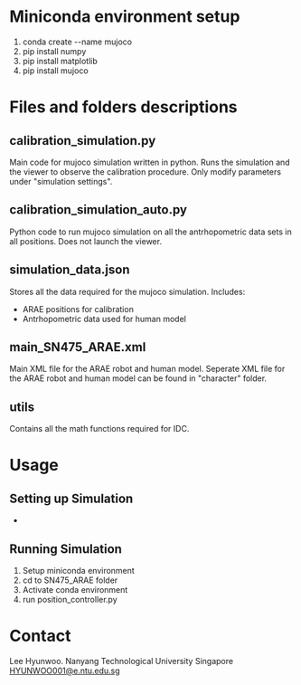 # Miniconda environment setup
1. conda create --name mujoco
2. pip install numpy
3. pip install matplotlib
4. pip install mujoco

# Files and folders descriptions
## calibration_simulation.py
Main code for mujoco simulation written in python. Runs the simulation and the viewer to observe the calibration procedure. Only modify parameters under "simulation settings".
## calibration_simulation_auto.py
Python code to run mujoco simulation on all the antrhopometric data sets in all positions. Does not launch the viewer.
## simulation_data.json
Stores all the data required for the mujoco simulation. Includes:
- ARAE positions for calibration
- Antrhopometric data used for human model
## main_SN475_ARAE.xml
Main XML file for the ARAE robot and human model. Seperate XML file for the ARAE robot and human model can be found in "character" folder.
## utils
Contains all the math functions required for IDC.

# Usage
## Setting up Simulation
- 
## Running Simulation
1. Setup miniconda environment
2. cd to SN475_ARAE folder
3. Activate conda environment
4. run position_controller.py

# Contact
Lee Hyunwoo. Nanyang Technological University Singapore
HYUNWOO001@e.ntu.edu.sg